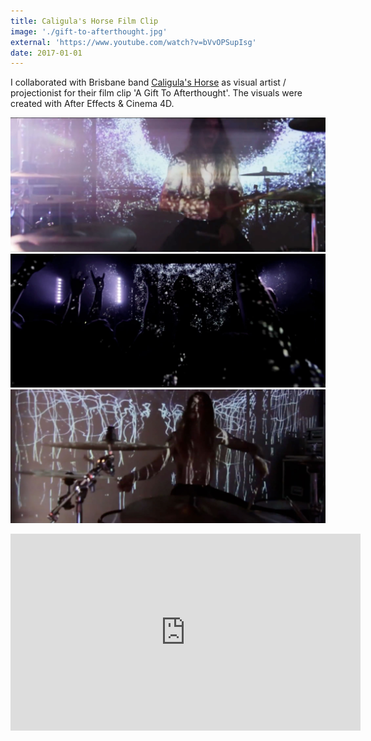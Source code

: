 ```yaml
---
title: Caligula's Horse Film Clip
image: './gift-to-afterthought.jpg'
external: 'https://www.youtube.com/watch?v=bVvOPSupIsg'
date: 2017-01-01
---
```


I collaborated with Brisbane band [Caligula's Horse](http://caligulashorse.com/) as visual artist / projectionist for their film clip 'A Gift To Afterthought'. The visuals were created with After Effects & Cinema 4D.

![Caligula's Horse - A Gift To Afterthought](./gift3.jpg)
![Caligula's Horse - A Gift To Afterthought](./gift2.jpg)
![Caligula's Horse - A Gift To Afterthought](./gift4.jpg)

<p>
  <div class='embed-container'>
    <iframe width="560" height="315" src="https://www.youtube.com/embed/bVvOPSupIsg" frameborder="0" allowfullscreen></iframe>
  </div>
</p>
